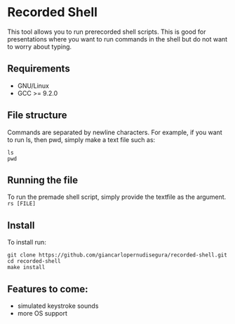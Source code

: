 # Recorded Shell
This tool allows you to run prerecorded shell scripts.
This is good for presentations where you want to run commands in the shell but do not want to worry about typing.

## Requirements
+ GNU/Linux
+ GCC >= 9.2.0


## File structure
Commands are separated by newline characters.
For example, if you want to run ls, then pwd, simply make a text file such as:
```
ls
pwd
```

## Running the file
To run the premade shell script, simply provide the textfile as the argument.
`rs [FILE]`

## Install
To install run:
```
git clone https://github.com/giancarlopernudisegura/recorded-shell.git
cd recorded-shell
make install
```

## Features to come:
+ simulated keystroke sounds
+ more OS support

